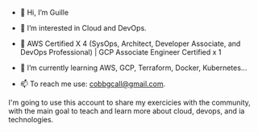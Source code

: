 - 👋 Hi, I’m Guille
- 👀 I’m interested in Cloud and DevOps. 
- 🧾 AWS Certified X 4 (SysOps, Architect, Developer Associate, and DevOps Professional) | GCP Associate Engineer Certified x 1
 
- 🌱 I’m currently learning AWS, GCP, Terraform, Docker, Kubernetes...
- 📫 To reach me use: cobbgcall@gmail.com.

I'm going to use this account to share my exercicies with the community, with the main goal to teach and learn more about cloud, devops, and ia technologies.

<!---
cobbgcall/cobbgcall is a ✨ special ✨ repository because its `README.md` (this file) appears on your GitHub profile.
You can click the Preview link to take a look at your changes.
--->
